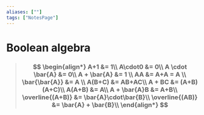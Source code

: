 ```yaml
---
aliases: [""]
tags: ["NotesPage"]
---
```


# Boolean algebra

> ### $$ \begin{align*} A+1 &= 1\\ A\cdot0 &= 0\\  A \cdot \bar{A} &= 0\\  A + \bar{A} &= 1 \\  AA &= A+A = A \\  \bar{\bar{A}} &= A \\ A(B+C) &= AB+AC\\  A + BC &= (A+B)(A+C)\\  A(A+B) &= A\\ A + \bar{A}B &= A+B\\  \overline{(A+B)} &= \bar{A}\cdot\bar{B}\\  \overline{(AB)} &= \bar{A} + \bar{B}\\ \end{align*} $$ 
